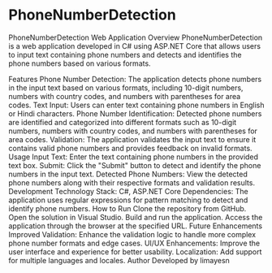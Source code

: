 # PhoneNumberDetection
PhoneNumberDetection Web Application
Overview
PhoneNumberDetection is a web application developed in C# using ASP.NET Core that allows users to input text containing phone numbers and detects and identifies the phone numbers based on various formats.

Features
Phone Number Detection: The application detects phone numbers in the input text based on various formats, including 10-digit numbers, numbers with country codes, and numbers with parentheses for area codes.
Text Input: Users can enter text containing phone numbers in English or Hindi characters.
Phone Number Identification: Detected phone numbers are identified and categorized into different formats such as 10-digit numbers, numbers with country codes, and numbers with parentheses for area codes.
Validation: The application validates the input text to ensure it contains valid phone numbers and provides feedback on invalid formats.
Usage
Input Text: Enter the text containing phone numbers in the provided text box.
Submit: Click the "Submit" button to detect and identify the phone numbers in the input text.
Detected Phone Numbers: View the detected phone numbers along with their respective formats and validation results.
Development
Technology Stack: C#, ASP.NET Core
Dependencies: The application uses regular expressions for pattern matching to detect and identify phone numbers.
How to Run
Clone the repository from GitHub.
Open the solution in Visual Studio.
Build and run the application.
Access the application through the browser at the specified URL.
Future Enhancements
Improved Validation: Enhance the validation logic to handle more complex phone number formats and edge cases.
UI/UX Enhancements: Improve the user interface and experience for better usability.
Localization: Add support for multiple languages and locales.
Author
Developed by limayesn

